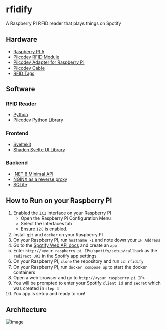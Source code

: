 # rfidify
A Raspberry PI RFID reader that plays things on Spotify

## Hardware
- [Raspberry PI 5](https://www.raspberrypi.com/products/raspberry-pi-5/)
- [Piicodev RFID Module](https://core-electronics.com.au/piicodev-rfid-module.html)
- [Piicodev Adapter for Raspberry PI](https://core-electronics.com.au/piicodev-adapter-for-raspberry-pi.html)
- [Piicodev Cable](https://core-electronics.com.au/piicodev/cables.html)
- [RFID Tags](https://core-electronics.com.au/catalogsearch/result/?order=bestsellers&q=ntag213)

## Software
### RFID Reader
- [Python](https://www.python.org/)
- [Piicodev Python Library](https://github.com/CoreElectronics/CE-PiicoDev-PyPI)

### Frontend
- [Sveltekit](https://kit.svelte.dev/)
- [Shadcn Svelte UI Library](https://www.shadcn-svelte.com/)

### Backend
- [.NET 8 Minimal API](https://learn.microsoft.com/en-us/aspnet/core/fundamentals/minimal-apis?view=aspnetcore-8.0)
- [NGINX as a reverse proxy](https://www.nginx.com/)
- [SQLite](https://www.sqlite.org/index.html)

## How to Run on your Raspberry PI
1. Enabled the `IC2` interface on your Raspberry PI
    - Open the Raspberry Pi Configuration Menu
    - Select the Interfaces tab
    - Ensure `I2C` is enabled.
3. Install `git` and `docker` on your Raspberry PI
4. On your Raspberry PI, run `hostname -I` and note down your `IP Address`
5. Go to the [Spotify Web API docs](https://developer.spotify.com/documentation/web-api) and create an `app`
6. Enter `http://<your raspberry pi IP>/spotify/setup/callback` as the `redirect URI` in the Spotify app settings
7. On your Raspberry PI, `clone` the repository and  run `cd rfidify`
8. On your Raspberry PI, run `docker compose up` to start the docker containers
9. Open a web browser and go to `http://<your raspberry pi IP>`
10. You will be prompted to enter your Spotify `client id` and `secret` which was created in `step 4`
11. You app is setup and ready to run!

## Architecture
![image](https://github.com/jonathanjameswilliams26/rfidify/assets/37890156/6dee1003-a9ee-4d06-89d3-7d280fb2114c)


